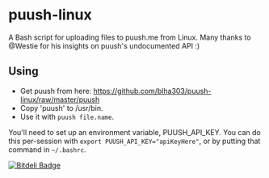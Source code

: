 puush-linux
===========

A Bash script for uploading files to puush.me from Linux. Many thanks to @Westie for his insights on puush's undocumented API :)

Using
-----

* Get puush from here: https://github.com/blha303/puush-linux/raw/master/puush
* Copy 'puush' to /usr/bin.
* Use it with `puush file.name`. 

You'll need to set up an environment variable, PUUSH_API_KEY. You can do this per-session with `export PUUSH_API_KEY="apiKeyHere"`, or by putting that command in `~/.bashrc`.


[![Bitdeli Badge](https://d2weczhvl823v0.cloudfront.net/blha303/puush-linux/trend.png)](https://bitdeli.com/free "Bitdeli Badge")

